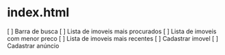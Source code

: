
# index.html

[ ] Barra de busca
[ ] Lista de imoveis mais procurados
[ ] Lista de imoveis com menor preco
[ ] Lista de imoveis mais recentes
[ ] Cadastrar imovel
[ ] Cadastrar anúncio
